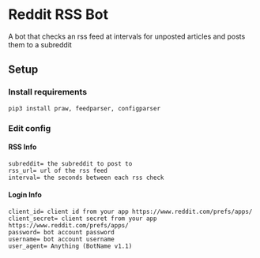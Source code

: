# Reddit RSS Bot
A bot that checks an rss feed at intervals for unposted articles and posts them to a subreddit

## Setup
### Install requirements
```
pip3 install praw, feedparser, configparser
```

### Edit config
#### RSS Info
```
subreddit= the subreddit to post to
rss_url= url of the rss feed
interval= the seconds between each rss check
```

#### Login Info
```
client_id= client id from your app https://www.reddit.com/prefs/apps/
client_secret= client secret from your app https://www.reddit.com/prefs/apps/
password= bot account password
username= bot account username
user_agent= Anything (BotName v1.1)
```
